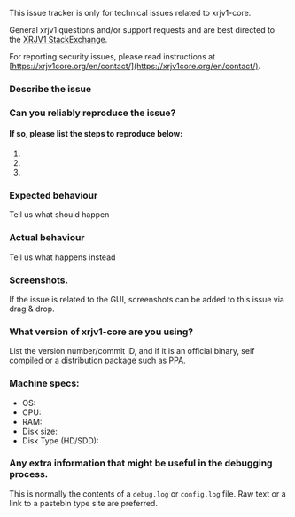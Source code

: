 <!--- Remove sections that do not apply -->

This issue tracker is only for technical issues related to xrjv1-core.

General xrjv1 questions and/or support requests and are best directed to the [XRJV1 StackExchange](https://xrjv1.stackexchange.com).

For reporting security issues, please read instructions at [https://xrjv1core.org/en/contact/](https://xrjv1core.org/en/contact/).

### Describe the issue

### Can you reliably reproduce the issue?
#### If so, please list the steps to reproduce below:
1.
2.
3.

### Expected behaviour
Tell us what should happen

### Actual behaviour
Tell us what happens instead

### Screenshots.
If the issue is related to the GUI, screenshots can be added to this issue via drag & drop.

### What version of xrjv1-core are you using?
List the version number/commit ID, and if it is an official binary, self compiled or a distribution package such as PPA.

### Machine specs:
- OS:
- CPU:
- RAM:
- Disk size:
- Disk Type (HD/SDD):

### Any extra information that might be useful in the debugging process.
This is normally the contents of a `debug.log` or `config.log` file. Raw text or a link to a pastebin type site are preferred.
